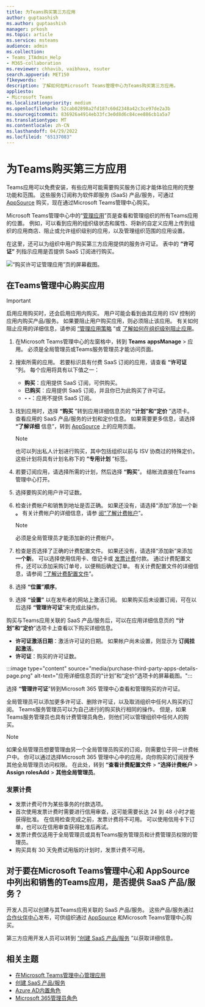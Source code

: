 ```yaml
---
title: 为Teams购买第三方应用
author: guptaashish
ms.author: guptaashish
manager: prkosh
ms.topic: article
ms.service: msteams
audience: admin
ms.collection:
- Teams_ITAdmin_Help
- M365-collaboration
ms.reviewer: chhavib, vaibhava, nsuter
search.appverid: MET150
f1keywords: ''
description: 了解如何在Microsoft Teams管理中心为Teams购买第三方应用。
appliesto:
- Microsoft Teams
ms.localizationpriority: medium
ms.openlocfilehash: 52cab02898a2fd187c60d2348a42c3ce97de2a3b
ms.sourcegitcommit: 836926a4914eb33fc3e0d8d6c84cee886cb1a5a7
ms.translationtype: MT
ms.contentlocale: zh-CN
ms.lasthandoff: 04/29/2022
ms.locfileid: "65137083"
---
```

# <a name="purchase-third-party-apps-for-teams"></a>为Teams购买第三方应用

Teams应用可以免费安装，有些应用可能需要购买服务订阅才能体验应用的完整功能和范围。 这些服务订阅称为软件即服务 (SaaS) 产品/服务，可通过 [AppSource](https://appsource.microsoft.com/) 购买，现在通过Microsoft Teams管理中心购买。

Microsoft Teams管理中心中的“[管理应用](manage-apps.md)”页是查看和管理组织的所有Teams应用的位置。 例如，可以看到应用的组织级状态和属性、将新的自定义应用上传到组织的应用商店、阻止或允许组织级别的应用，以及管理组织范围的应用设置。

在这里，还可以为组织中用户购买第三方应用提供的服务许可证。 表中的 **“许可证”** 列指示应用是否提供 SaaS 订阅进行购买。

![“购买许可证管理应用”页的屏幕截图。](media/manage-apps-new-page.png)

## <a name="purchase-apps-in-the-teams-admin-center"></a>在Teams管理中心购买应用

> [!IMPORTANT]
> 启用应用购买时，还会启用应用内购买。 用户可能会看到由其应用的 ISV 控制的应用内购买产品/服务。 如果要阻止用户购买应用，则必须阻止该应用。 有关如何阻止应用的详细信息，请参阅 [“管理应用策略](app-policies.md) ”或 [了解如何在组织级别阻止应用](manage-apps.md#allow-and-block-apps)。

1. 在Microsoft Teams管理中心的左窗格中，转到 **Teams** **appsManage** >  应用。 必须是全局管理员或Teams服务管理员才能访问页面。
1. 搜索所需的应用。 若要标识具有付费 SaaS 订阅的应用，请查看 **“许可证** ”列。 每个应用将具有以下值之一：
    - **购买**：应用提供 SaaS 订阅，可供购买。  
    - **已购买**：应用提供 SaaS 订阅，并且你已为此购买了许可证。
    - **- -**：应用不提供 SaaS 订阅。
1. 找到应用时，选择 **“购买** ”转到应用详细信息页的 **“计划”和“定价** ”选项卡。 查看应用的 SaaS 产品/服务的计划和定价信息。 如果需要更多信息，请选择 **“了解详细** 信息”，转到 [AppSource](https://appsource.microsoft.com/) 上的应用页面。

   > [!NOTE]
   > 也可以列出私人计划进行购买，其中包括组织以前与 ISV 协商过的特殊定价。 这些计划将具有计划名称下的 **“专用计划** ”标签。

1. 若要订阅应用，请选择所需的计划，然后选择 **“购买**”。 结帐流直接在Teams管理中心打开。

1. 选择要购买的用户许可证数。
1. 检查计费帐户和销售到地址是否正确。 如果还没有，请选择“添加”添加一个新 **。** 有关计费帐户的详细信息，请参 [阅“了解计费帐户](/microsoft-365/commerce/manage-billing-accounts)”。

   > [!NOTE]
   > 必须是全局管理员才能添加新的计费帐户。

1. 检查是否选择了正确的计费配置文件。 如果还没有，请选择“添加新”来添加 **一个新**。 可以选择使用信用卡、借记卡或 [发票计费](#invoice-billing)付款。 通过计费配置文件，还可以添加采购订单号，以便稍后确定订单。 有关计费配置文件的详细信息，请参阅 [“了解计费配置文件](/microsoft-365/commerce/billing-and-payments/manage-billing-profiles)”。
1. 选择 **“位置”顺序**。
1. 选择 **“设置”** 以在发布者的网站上激活订阅。 如果购买后未设置订阅，可在以后选择 **“管理许可证**”来完成此操作。

购买与Teams应用关联的 SaaS 产品/服务后，可以在应用详细信息页的 **“计划”和“定价**”选项卡上查看以下购买详细信息。

- **许可证激活日期**：激活许可证的日期。 如果帐户尚未设置，则显示为 **订阅挂起激活**。
- **许可证**：购买的许可证数。

:::image type="content" source="media/purchase-third-party-apps-details-page.png" alt-text="应用详细信息页的“计划”和“定价”选项卡的屏幕截图。":::

选择 **“管理许可证**”转到Microsoft 365 管理中心查看和管理购买的许可证。

全局管理员可以添加更多许可证、删除许可证，以及取消组织中任何人购买的订阅。 Teams服务管理员可以为自己进行的购买执行相同的操作。 但是，如果Teams服务管理员也具有计费管理员角色，则他们可以管理组织中任何人的购买。

> [!NOTE]
> 如果全局管理员想要管理由另一个全局管理员购买的订阅，则需要位于同一计费帐户中。 你可以通过选择Microsoft 365 管理中心中的应用，向你购买的订阅授予其他全局管理员访问权限。 在此处，转到 **“查看计费配置文件** > **”选择计费帐户** > **Assign rolesAdd** >  **其他全局管理员**。

### <a name="invoice-billing"></a>发票计费

- 发票计费可作为某些事务的付款选项。
- 首次使用发票计费时需要进行信用审查，这可能需要长达 24 到 48 小时才能获得批准。 在信用检查完成之前，发票计费将不可用。 可以使用信用卡下订单，也可以在信用审查获得批准后再试。
- 发票计费仅适用于全局管理员或具有Teams服务管理员和计费管理员权限的管理员。
- 购买具有 30 天免费试用版的计划时，发票计费不可用。

## <a name="have-a-saas-offer-for-a-teams-app-that-you-want-to-list-and-sell-in-the-microsoft-teams-admin-center-and-appsource"></a>对于要在Microsoft Teams管理中心和 AppSource 中列出和销售的Teams应用，是否提供 SaaS 产品/服务？

开发人员可以创建与其Teams应用关联的 SaaS 产品/服务。 这些产品/服务通过[合作伙伴中心](https://partner.microsoft.com)发布，可供组织通过 [AppSource](https://appsource.microsoft.com/) 和Microsoft Teams管理中心购买。

第三方应用开发人员可以转到 [“创建 SaaS 产品/服务](/azure/marketplace/partner-center-portal/create-new-saas-offer) ”以获取详细信息。

## <a name="related-topics"></a>相关主题

- [在Microsoft Teams管理中心管理应用](manage-apps.md)
- [创建 SaaS 产品/服务](/azure/marketplace/partner-center-portal/create-new-saas-offer)
- [Azure AD内置角色](/azure/active-directory/roles/permissions-reference)
- [Microsoft 365管理员角色](/microsoft-365/admin/add-users/about-admin-roles)
